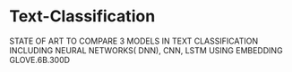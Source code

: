 # Text-Classification
STATE OF ART TO COMPARE 3 MODELS IN TEXT CLASSIFICATION INCLUDING NEURAL NETWORKS( DNN), CNN, LSTM USING EMBEDDING GLOVE.6B.300D
